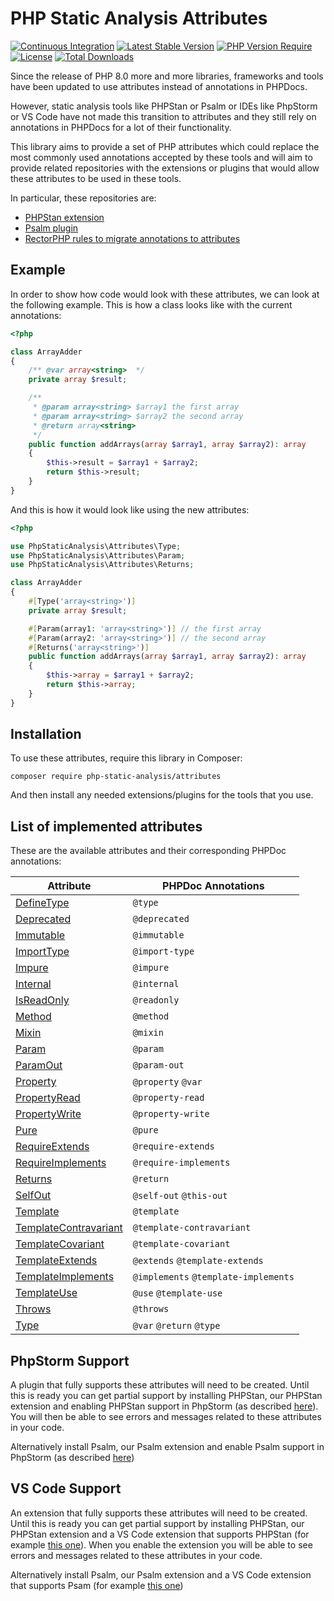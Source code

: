 # PHP Static Analysis Attributes

[![Continuous Integration](https://github.com/php-static-analysis/attributes/workflows/All%20Tests/badge.svg)](https://github.com/php-static-analysis/attributes/actions)
[![Latest Stable Version](https://poser.pugx.org/php-static-analysis/attributes/v/stable)](https://packagist.org/packages/php-static-analysis/attributes)
[![PHP Version Require](http://poser.pugx.org/php-static-analysis/attributes/require/php)](https://packagist.org/packages/php-static-analysis/attributes)
[![License](https://poser.pugx.org/php-static-analysis/attributes/license)](https://github.com/php-static-analysis/attributes/blob/main/LICENSE)
[![Total Downloads](https://poser.pugx.org/php-static-analysis/attributes/downloads)](https://packagist.org/packages/php-static-analysis/attributes/stats)

Since the release of PHP 8.0 more and more libraries, frameworks and tools have been updated to use attributes instead of annotations in PHPDocs.

However, static analysis tools like PHPStan or Psalm or IDEs like PhpStorm or VS Code have not made this transition to attributes and they still rely on annotations in PHPDocs for a lot of their functionality.

This library aims to provide a set of PHP attributes which could replace the most commonly used annotations accepted by these tools and will aim to provide related repositories with the extensions or plugins that would allow these attributes to be used in these tools.

In particular, these repositories are:

- [PHPStan extension](https://github.com/php-static-analysis/phpstan-extension)
- [Psalm plugin](https://github.com/php-static-analysis/psalm-plugin)
- [RectorPHP rules to migrate annotations to attributes](https://github.com/php-static-analysis/rector-rule)

## Example

In order to show how code would look with these attributes, we can look at the following example. This is how a class looks like with the current annotations:

```php
<?php

class ArrayAdder
{
    /** @var array<string>  */
    private array $result;

    /**
     * @param array<string> $array1 the first array
     * @param array<string> $array2 the second array
     * @return array<string>
     */
    public function addArrays(array $array1, array $array2): array
    {
        $this->result = $array1 + $array2;
        return $this->result;
    }
}
```

And this is how it would look like using the new attributes:

```php
<?php

use PhpStaticAnalysis\Attributes\Type;
use PhpStaticAnalysis\Attributes\Param;
use PhpStaticAnalysis\Attributes\Returns;

class ArrayAdder
{
    #[Type('array<string>')]
    private array $result;

    #[Param(array1: 'array<string>')] // the first array
    #[Param(array2: 'array<string>')] // the second array
    #[Returns('array<string>')]
    public function addArrays(array $array1, array $array2): array
    {
        $this->array = $array1 + $array2;
        return $this->array;
    }
}
```

## Installation

To use these attributes, require this library in Composer:

```
composer require php-static-analysis/attributes
```

And then install any needed extensions/plugins for the tools that you use.

## List of implemented attributes

These are the available attributes and their corresponding PHPDoc annotations:

| Attribute                                             | PHPDoc Annotations                   |
|-------------------------------------------------------|--------------------------------------|
| [DefineType](doc/DefineType.md)                       | `@type`                              |
| [Deprecated](doc/Deprecated.md)                       | `@deprecated`                        |
| [Immutable](doc/Immutable.md)                         | `@immutable`                         |
| [ImportType](doc/ImportType.md)                       | `@import-type`                       |
| [Impure](doc/Impure.md)                               | `@impure`                            |
| [Internal](doc/Internal.md)                           | `@internal`                          |
| [IsReadOnly](doc/IsReadOnly.md)                       | `@readonly`                          |
| [Method](doc/Method.md)                               | `@method`                            |
| [Mixin](doc/Mixin.md)                                 | `@mixin`                             |
| [Param](doc/Param.md)                                 | `@param`                             |
| [ParamOut](doc/ParamOut.md)                           | `@param-out`                         |
| [Property](doc/Property.md)                           | `@property` `@var`                   |
| [PropertyRead](doc/PropertyRead.md)                   | `@property-read`                     |
| [PropertyWrite](doc/PropertyWrite.md)                 | `@property-write`                    |
| [Pure](doc/Pure.md)                                   | `@pure`                              |
| [RequireExtends](doc/RequireExtends.md)               | `@require-extends`                   |
| [RequireImplements](doc/RequireImplements.md)         | `@require-implements`                |
| [Returns](doc/Returns.md)                             | `@return`                            |
| [SelfOut](doc/SelfOut.md)                             | `@self-out` `@this-out`              |
| [Template](doc/Template.md)                           | `@template`                          |
| [TemplateContravariant](doc/TemplateContravariant.md) | `@template-contravariant`            |
| [TemplateCovariant](doc/TemplateCovariant.md)         | `@template-covariant`                |
| [TemplateExtends](doc/TemplateExtends.md)             | `@extends` `@template-extends`       |
| [TemplateImplements](doc/TemplateImplements.md)       | `@implements` `@template-implements` |
| [TemplateUse](doc/TemplateUse.md)                     | `@use` `@template-use`               |
| [Throws](doc/Throws.md)                               | `@throws`                            |
| [Type](doc/Type.md)                                   | `@var` `@return` `@type`             |

## PhpStorm Support
A plugin that fully supports these attributes will need to be created. Until this is ready you can get partial support by installing PHPStan, our PHPStan extension and enabling PHPStan support in PhpStorm (as described [here](https://www.jetbrains.com/help/phpstorm/using-phpstan.html)). You will then be able to see errors and messages related to these attributes in your code.

Alternatively install Psalm, our Psalm extension and enable Psalm support in PhpStorm (as described [here](https://www.jetbrains.com/help/phpstorm/using-psalm.html))

## VS Code Support
An extension that fully supports these attributes will need to be created. Until this is ready you can get partial support by installing PHPStan, our PHPStan extension and a VS Code extension that supports PHPStan (for example [this one](https://github.com/SanderRonde/phpstan-vscode)). When you enable the extension you will be able to see errors and messages related to these attributes in your code.

Alternatively install Psalm, our Psalm extension and a VS Code extension that supports Psam (for example [this one](https://github.com/psalm/psalm-vscode-plugin)) 

